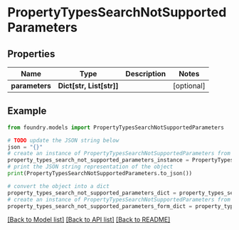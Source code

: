 # PropertyTypesSearchNotSupportedParameters

## Properties

Name | Type | Description | Notes
------------ | ------------- | ------------- | -------------
**parameters** | **Dict\[str, List\[str\]\]** |  | \[optional\]

## Example

```python
from foundry.models import PropertyTypesSearchNotSupportedParameters

# TODO update the JSON string below
json = "{}"
# create an instance of PropertyTypesSearchNotSupportedParameters from a JSON string
property_types_search_not_supported_parameters_instance = PropertyTypesSearchNotSupportedParameters.from_json(json)
# print the JSON string representation of the object
print(PropertyTypesSearchNotSupportedParameters.to_json())

# convert the object into a dict
property_types_search_not_supported_parameters_dict = property_types_search_not_supported_parameters_instance.to_dict()
# create an instance of PropertyTypesSearchNotSupportedParameters from a dict
property_types_search_not_supported_parameters_form_dict = property_types_search_not_supported_parameters.from_dict(property_types_search_not_supported_parameters_dict)
```

[\[Back to Model list\]](../README.md#documentation-for-models) [\[Back to API list\]](../README.md#documentation-for-api-endpoints) [\[Back to README\]](../README.md)
